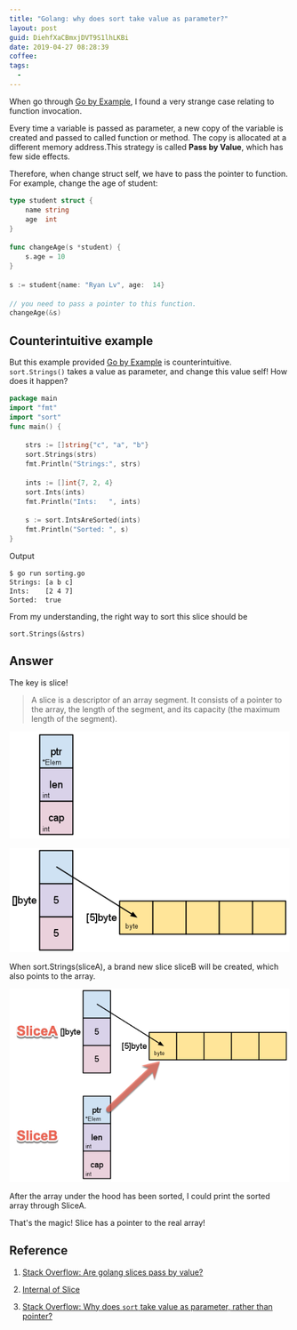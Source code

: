```yaml
---
title: "Golang: why does sort take value as parameter?"
layout: post
guid: DiehfXaCBmxjDVT9S1lhLKBi
date: 2019-04-27 08:28:39
coffee:
tags:
  -
---
```


When go through [Go by Example](https://gobyexample.com/sorting), I found a very strange case relating to function invocation.


Every time a variable is passed as parameter, a new copy of the variable is created and passed to called function or method. The copy is allocated at a different memory address.This strategy is called **Pass by Value**, which has few side effects.

Therefore, when change struct self, we have to pass the pointer to function. For example, change the age of student:

```go
type student struct {
	name string
	age  int
}

func changeAge(s *student) {
	s.age = 10
}

s := student{name: "Ryan Lv", age:  14}

// you need to pass a pointer to this function.
changeAge(&s) 
```



## Counterintuitive example

But this example provided [Go by Example](https://gobyexample.com/sorting) is counterintuitive. `sort.Strings()` takes a value as parameter, and change this value self! How does it happen?

```go
package main
import "fmt"
import "sort"
func main() {

    strs := []string{"c", "a", "b"}
    sort.Strings(strs)
    fmt.Println("Strings:", strs)

    ints := []int{7, 2, 4}
    sort.Ints(ints)
    fmt.Println("Ints:   ", ints)

    s := sort.IntsAreSorted(ints)
    fmt.Println("Sorted: ", s)
}
```


Output

```
$ go run sorting.go
Strings: [a b c]
Ints:    [2 4 7]
Sorted:  true
```

From my understanding, the right way to sort this slice should be

```
sort.Strings(&strs)
```


## Answer

The key is slice!

> A slice is a descriptor of an array segment. It consists of a pointer to the array, the length of the segment, and its capacity (the maximum length of the segment).


![](/media/files/2019/2019-04-27-slice-1.png)

![](/media/files/2019/2019-04-27-slice-2.png)


When sort.Strings(sliceA), a brand new slice sliceB will be created, which also points to the array.

![](/media/files/2019/2019-04-27-slice-3.png)

After the array under the hood has been sorted, I could print the sorted array through SliceA.

That's the magic! Slice has a pointer to the real array!

## Reference

1.  [Stack Overflow: Are golang slices pass by value?](https://stackoverflow.com/questions/39993688/are-golang-slices-pass-by-value/39993797#39993797)

2. [Internal of Slice](https://blog.golang.org/go-slices-usage-and-internals)

3. [Stack Overflow: Why does `sort` take value as parameter, rather than pointer?](https://stackoverflow.com/questions/55862278/golang-why-does-sort-take-value-as-parameter-rather-than-pointer)

